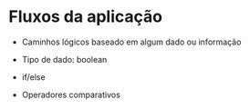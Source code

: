 # Fluxos da aplicação

- Caminhos lógicos baseado em algum dado ou informação

- Tipo de dado: boolean
- if/else
- Operadores comparativos
